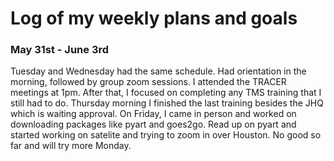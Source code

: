 # Log of my weekly plans and goals 
### May 31st - June 3rd
Tuesday and Wednesday had the same schedule. Had orientation in the morning, followed by group zoom sessions. I attended the TRACER meetings
at 1pm. After that, I focused on completing any TMS training that I still had to do. Thursday morning I finished the last training besides the JHQ which is waiting
approval. On Friday, I came in person and worked on downloading packages like pyart and goes2go. Read up on pyart and started working on satelite and trying to zoom in
over Houston. No good so far and will try more Monday. 

